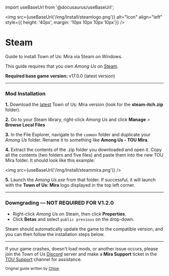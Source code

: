 import useBaseUrl from '@docusaurus/useBaseUrl';

<img src={useBaseUrl('/img/Install/steamlogo.png')} alt="Icon" align="left" style={{ height: '40px', margin: '10px 10px 10px 10px'}} />
# Steam 
Guide to install Town of Us: Mira via Steam on Windows.

This guide requires that you own *Among Us* on [Steam](https://store.steampowered.com/app/945360).

**Required base game version:** v17.0.0 (latest version)

***

### Mod Installation

**1.** Download the [latest](https://github.com/AU-Avengers/TOU-Mira/releases/latest) Town of Us: Mira version (look for the **steam-itch.zip** folder).

**2.** Go to your Steam library, right-click *Among Us* and click  **Manage**  >  **Browse Local Files**

**3.** In the File Explorer, navigate to the `common` folder and duplicate your *Among Us* folder. Rename it to something like **Among Us - TOU Mira**.

**4.** Extract the contents of the .zip folder you downloaded and open it. Copy all the contents (two folders and five files) and paste them into the new TOU Mira folder. It should look like this example:

<img src={useBaseUrl('/img/Install/steammira.png')} />

**5.** Launch the *Among Us.exe* from that folder. If successful, it will launch with the **Town of Us: Mira** logo displayed in the top left corner.

***
### Downgrading — NOT REQUIRED FOR V1.2.0
* Right-click *Among Us* on Steam, then click **Properties**.
* Click **Betas** and select `public previous` on the drop-down.

Steam should automatically update the game to the compatible version, and you can then follow the installation steps below.
*** 
If your game crashes, doesn't load mods, or another issue occurs, please join the Town of Us [Discord](https://discord.gg/ugyc4EVUYZ) server and make a **Mira Support** ticket in the [TOU Support](https://discord.com/channels/890249154402586734/900986905154453504) channel for assistance.

<sub>Original guide written by [Chloe](https://totallychloe.carrd.co/).</sub>
